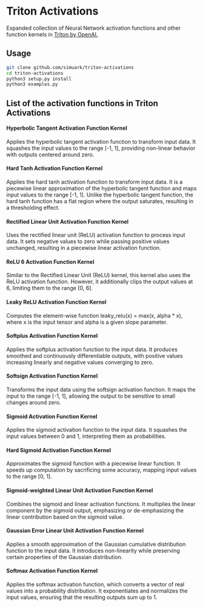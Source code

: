 # Triton Activations

Expanded collection of Neural Network activation functions and other function kernels in [Triton by OpenAI.](https://github.com/openai/triton)

## Usage

```bash
git clone github.com/simuark/triton-activations
cd triton-activations
python3 setup.py install
python3 examples.py
```

## List of the activation functions in Triton Activations

#### **Hyperbolic Tangent Activation Function Kernel**

Applies the hyperbolic tangent activation function to transform input data. It squashes the input values to the range [-1, 1], providing non-linear behavior with outputs centered around zero.

#### **Hard Tanh Activation Function Kernel**

Applies the hard tanh activation function to transform input data. It is a piecewise linear approximation of the hyperbolic tangent function and maps input values to the range [-1, 1]. Unlike the hyperbolic tangent function, the hard tanh function has a flat region where the output saturates, resulting in a thresholding effect. 

#### **Rectified Linear Unit Activation Function Kernel**

Uses the rectified linear unit (ReLU) activation function to process input data. It sets negative values to zero while passing positive values unchanged, resulting in a piecewise linear activation function.

#### **ReLU 6 Activation Function Kernel**

Similar to the Rectified Linear Unit (ReLU) kernel, this kernel also uses the ReLU activation function. However, it additionally clips the output values at 6, limiting them to the range [0, 6].

#### **Leaky ReLU Activation Function Kernel**
Computes the element-wise function leaky_relu(x) = max(x, alpha * x), where x is the input tensor and alpha is a given slope parameter.

#### **Softplus Activation Function Kernel**

Applies the softplus activation function to the input data. It produces smoothed and continuously differentiable outputs, with positive values increasing linearly and negative values converging to zero.

#### **Softsign Activation Function Kernel**

Transforms the input data using the softsign activation function. It maps the input to the range [-1, 1], allowing the output to be sensitive to small changes around zero.

#### **Sigmoid Activation Function Kernel**

Applies the sigmoid activation function to the input data. It squashes the input values between 0 and 1, interpreting them as probabilities.

#### **Hard Sigmoid Activation Function Kernel**

Approximates the sigmoid function with a piecewise linear function. It speeds up computation by sacrificing some accuracy, mapping input values to the range [0, 1].

#### **Sigmoid-weighted Linear Unit Activation Function Kernel**

Combines the sigmoid and linear activation functions. It multiplies the linear component by the sigmoid output, emphasizing or de-emphasizing the linear contribution based on the sigmoid value.

#### **Gaussian Error Linear Unit Activation Function Kernel**

Applies a smooth approximation of the Gaussian cumulative distribution function to the input data. It introduces non-linearity while preserving certain properties of the Gaussian distribution.

#### **Softmax Activation Function Kernel**

Applies the softmax activation function, which converts a vector of real values into a probability distribution. It exponentiates and normalizes the input values, ensuring that the resulting outputs sum up to 1.
